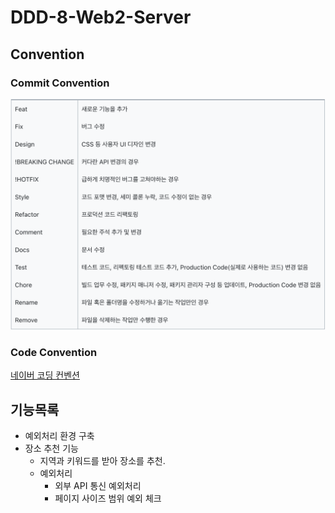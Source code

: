 # DDD-8-Web2-Server

## Convention

### Commit Convention

![](images/commit_convention.png)

### Code Convention

[네이버 코딩 컨벤션](https://naver.github.io/hackday-conventions-java/#_intellij)

## 기능목록

- 예외처리 환경 구축
- 장소 추천 기능
    - 지역과 키워드를 받아 장소를 추천.
    - 예외처리
        - 외부 API 통신 예외처리
        - 페이지 사이즈 범위 예외 체크

